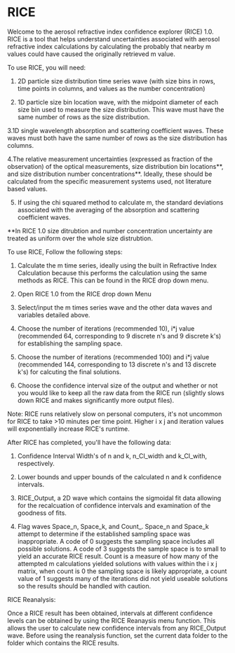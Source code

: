 # RICE

Welcome to the aerosol refractive index confidence explorer (RICE) 1.0.  RICE is a tool that helps understand uncertainties associated with aerosol refractive index calculations by calculating the probably that nearby m values could have caused the originally retrieved m value. 

To use RICE, you will need:

1. 2D particle size distribution time series wave (with size bins in rows, time points in columns, and values as the number concentration)

2. 1D particle size bin location wave, with the midpoint diameter of each size bin used to measure the size distribution.  This wave must have the same number of rows as the size distribution.

3.1D single wavelength absorption and scattering coefficient waves. These waves must both have the same number of rows as the size distribution has columns.

4.The relative measurement uncertainties (expressed as fraction of the observation) of the optical measurements, size distribution bin locations**, and size distribution number concentrations**.  Ideally, these should be calculated from the specific measurement systems used, not literature based values.

5. If using the chi squared method to calculate m, the standard deviations associated with the averaging of the absorption and scattering coefficient waves.

**In RICE 1.0 size ditrubtion and number concentration uncertainty are treated as uniform over the whole size distrubtion.     


To use RICE, Follow the following steps:

1. Calculate the m time series, ideally using the built in Refractive Index Calculation because this performs the calculation using the same methods as RICE.  This can be found in the RICE drop down menu.

2. Open RICE 1.0 from the RICE drop down Menu 

3. Select/input the m times series wave and the other data waves and variables detailed above.

4. Choose the number of iterations (recommended 10), i*j value (recommended 64, corresponding to 9 discrete n's and 9 discrete k's) for establishing the sampling space.

5. Choose the number of iterations (recommended 100) and i*j value (recommended 144, corresponding to 13 discrete n's and 13 discrete k's) for calcuting the final solutions.

6. Choose the confidence interval size of the output and whether or not you would like to keep all the raw data from the RICE run (slightly slows down RICE and makes significantly more output files).

Note: RICE runs relatively slow on personal computers, it's not uncommon for RICE to take >10 minutes per time point.  Higher i x j and iteration values will exponentially increase RICE's runtime.

After RICE has completed, you'll have the following data:

1. Confidence Interval Width's of n and k, n_CI_width and k_CI_with, respectively.

2. Lower bounds and upper bounds of the calculated n and k confidence intervals.

3. RICE_Output, a 2D wave which contains the sigmoidal fit data allowing for the recalcuation of confidence intervals and examination of the goodness of fits.

4. Flag waves Space_n, Space_k, and Count_.  Space_n and Space_k attempt to determine if the established sampling space was inappropriate.  A code of 0 suggests the sampling space includes all possible solutions.  A code of 3 suggests the sample space is to small to yield an accurate RICE result.  Count is a measure of how many of the attempted m calculations yielded solutions with values within the i x j matrix, when count is 0 the sampling space is likely appropriate, a count value of 1 suggests many of the iterations did not yield useable solutions so the results should be handled with caution.

RICE Reanalysis:

Once a RICE result has been obtained, intervals at different confidence levels can be obtained by using the RICE Reanaysis menu function.  This allows the user to calculate new confidence intervals from any RICE_Output wave.  Before using the reanalysis function, set the current data folder to the folder which contains the RICE results.
